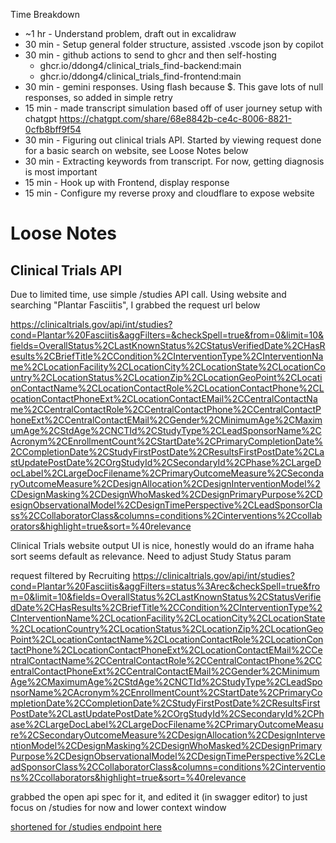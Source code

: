 Time Breakdown

* ~1 hr - Understand problem, draft out in excalidraw
* 30 min - Setup general folder structure, assisted .vscode json by copilot
* 30 min - github actions to send to ghcr and then self-hosting
    * ghcr.io/ddong4/clinical_trials_find-backend:main
    * ghcr.io/ddong4/clinical_trials_find-frontend:main
* 30 min - gemini responses. Using flash because $. This gave lots of null responses, so added in simple retry
* 15 min - made transcript simulation based off of user journey setup with chatgpt https://chatgpt.com/share/68e8842b-ce4c-8006-8821-0cfb8bff9f54
* 30 min - Figuring out clinical trials API. Started by viewing request done for a basic search on website, see Loose Notes below
* 30 min - Extracting keywords from transcript. For now, getting diagnosis is most important
* 15 min - Hook up with Frontend, display response
* 15 min - Configure my reverse proxy and cloudflare to expose website

# Loose Notes
## Clinical Trials API
Due to limited time, use simple /studies API call. 
Using website and searching "Plantar Fasciitis", I grabbed the request url below

https://clinicaltrials.gov/api/int/studies?cond=Plantar%20Fasciitis&aggFilters=&checkSpell=true&from=0&limit=10&fields=OverallStatus%2CLastKnownStatus%2CStatusVerifiedDate%2CHasResults%2CBriefTitle%2CCondition%2CInterventionType%2CInterventionName%2CLocationFacility%2CLocationCity%2CLocationState%2CLocationCountry%2CLocationStatus%2CLocationZip%2CLocationGeoPoint%2CLocationContactName%2CLocationContactRole%2CLocationContactPhone%2CLocationContactPhoneExt%2CLocationContactEMail%2CCentralContactName%2CCentralContactRole%2CCentralContactPhone%2CCentralContactPhoneExt%2CCentralContactEMail%2CGender%2CMinimumAge%2CMaximumAge%2CStdAge%2CNCTId%2CStudyType%2CLeadSponsorName%2CAcronym%2CEnrollmentCount%2CStartDate%2CPrimaryCompletionDate%2CCompletionDate%2CStudyFirstPostDate%2CResultsFirstPostDate%2CLastUpdatePostDate%2COrgStudyId%2CSecondaryId%2CPhase%2CLargeDocLabel%2CLargeDocFilename%2CPrimaryOutcomeMeasure%2CSecondaryOutcomeMeasure%2CDesignAllocation%2CDesignInterventionModel%2CDesignMasking%2CDesignWhoMasked%2CDesignPrimaryPurpose%2CDesignObservationalModel%2CDesignTimePerspective%2CLeadSponsorClass%2CCollaboratorClass&columns=conditions%2Cinterventions%2Ccollaborators&highlight=true&sort=%40relevance

Clinical Trials website output UI is nice, honestly would do an iframe haha
sort seems default as relevance. Need to adjust Study Status param

request filtered by Recruiting
https://clinicaltrials.gov/api/int/studies?cond=Plantar%20Fasciitis&aggFilters=status%3Arec&checkSpell=true&from=0&limit=10&fields=OverallStatus%2CLastKnownStatus%2CStatusVerifiedDate%2CHasResults%2CBriefTitle%2CCondition%2CInterventionType%2CInterventionName%2CLocationFacility%2CLocationCity%2CLocationState%2CLocationCountry%2CLocationStatus%2CLocationZip%2CLocationGeoPoint%2CLocationContactName%2CLocationContactRole%2CLocationContactPhone%2CLocationContactPhoneExt%2CLocationContactEMail%2CCentralContactName%2CCentralContactRole%2CCentralContactPhone%2CCentralContactPhoneExt%2CCentralContactEMail%2CGender%2CMinimumAge%2CMaximumAge%2CStdAge%2CNCTId%2CStudyType%2CLeadSponsorName%2CAcronym%2CEnrollmentCount%2CStartDate%2CPrimaryCompletionDate%2CCompletionDate%2CStudyFirstPostDate%2CResultsFirstPostDate%2CLastUpdatePostDate%2COrgStudyId%2CSecondaryId%2CPhase%2CLargeDocLabel%2CLargeDocFilename%2CPrimaryOutcomeMeasure%2CSecondaryOutcomeMeasure%2CDesignAllocation%2CDesignInterventionModel%2CDesignMasking%2CDesignWhoMasked%2CDesignPrimaryPurpose%2CDesignObservationalModel%2CDesignTimePerspective%2CLeadSponsorClass%2CCollaboratorClass&columns=conditions%2Cinterventions%2Ccollaborators&highlight=true&sort=%40relevance

grabbed the open api spec for it, and edited it (in swagger editor) to just focus on /studies for now and lower context window

[shortened for /studies endpoint here](ctg-oas-v2.yaml)